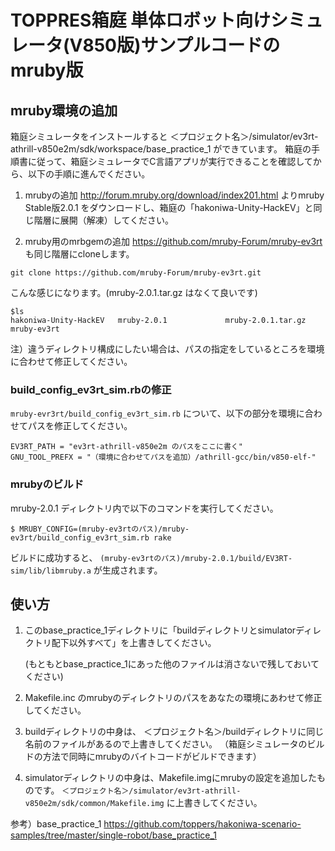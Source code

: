# TOPPRES箱庭  単体ロボット向けシミュレータ(V850版)サンプルコードのmruby版

## mruby環境の追加
箱庭シミュレータをインストールすると
＜プロジェクト名＞/simulator/ev3rt-athrill-v850e2m/sdk/workspace/base_practice_1
ができています。
箱庭の手順書に従って、箱庭シミュレータでC言語アプリが実行できることを確認してから、以下の手順に進んでください。

1. mrubyの追加
http://forum.mruby.org/download/index201.html よりmruby Stable版2.0.1 をダウンロードし、箱庭の「hakoniwa-Unity-HackEV」と同じ階層に展開（解凍）してください。

2. mruby用のmrbgemの追加
   https://github.com/mruby-Forum/mruby-ev3rt も同じ階層にcloneします。

```
git clone https://github.com/mruby-Forum/mruby-ev3rt.git
```
こんな感じになります。(mruby-2.0.1.tar.gz はなくて良いです)

```
$ls
hakoniwa-Unity-HackEV   mruby-2.0.1             mruby-2.0.1.tar.gz      mruby-ev3rt
```

注）違うディレクトリ構成にしたい場合は、パスの指定をしているところを環境に合わせて修正してください。

### build_config_ev3rt_sim.rbの修正

`mruby-evr3rt/build_config_ev3rt_sim.rb` について、以下の部分を環境に合わせてパスを修正してください。

```
EV3RT_PATH = "ev3rt-athrill-v850e2m のパスをここに書く"
GNU_TOOL_PREFX = "（環境に合わせてパスを追加）/athrill-gcc/bin/v850-elf-"
```

### mrubyのビルド

mruby-2.0.1 ディレクトリ内で以下のコマンドを実行してください。

```
$ MRUBY_CONFIG=(mruby-ev3rtのパス)/mruby-ev3rt/build_config_ev3rt_sim.rb rake
```

ビルドに成功すると、 `(mruby-ev3rtのパス)/mruby-2.0.1/build/EV3RT-sim/lib/libmruby.a` が生成されます。


## 使い方

1. このbase_practice_1ディレクトリに「buildディレクトリとsimulatorディレクトリ配下以外すべて」を上書きしてください。
   
   (もともとbase_practice_1にあった他のファイルは消さないで残しておいてください)
2. Makefile.inc のmrubyのディレクトリのパスをあなたの環境にあわせて修正してください。
3. buildディレクトリの中身は、
＜プロジェクト名＞/buildディレクトリに同じ名前のファイルがあるので上書きしてください。
（箱庭シミュレータのビルドの方法で同時にmrubyのバイトコードがビルドできます）

4. simulatorディレクトリの中身は、Makefile.imgにmrubyの設定を追加したものです。
`＜プロジェクト名＞/simulator/ev3rt-athrill-v850e2m/sdk/common/Makefile.img` 
に上書きしてください。

参考）base_practice_1
https://github.com/toppers/hakoniwa-scenario-samples/tree/master/single-robot/base_practice_1

